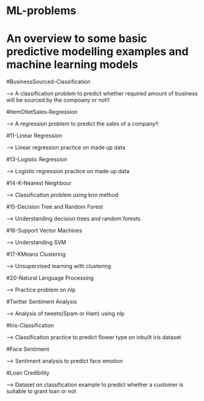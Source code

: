 # ML-problems
# An overview to some basic predictive modelling examples and machine learning models

#BusinessSourced-Classification

--> A classification problem to predict whether required amount of business will be sourced by the compoany or not!!

#ItemOtletSales-Regression

--> A regression problem to predict the sales of a company!!

#11-Linear Regression

--> Linear regression practice on made up data

#13-Logistic Regression

--> Logistic regression practice on made up data

#14-K-Nearest Neighbour

--> Classification problem using knn method

#15-Decision Tree and Random Forest

--> Understanding decision trees and random forests

#16-Support Vector Machines

--> Understanding SVM

#17-KMeans Clustering

--> Unsupervised learning with clustering

#20-Natural Language Processing

--> Practice problem on nlp

#Twitter Sentiment Analysis

--> Analysis of tweets(Spam or Ham) using nlp

#Iris-Classification

--> Classification practice to predict flower type on inbuilt iris dataset

#Face Sentiment

--> Sentiment analysis to predict face emotion

#Loan Credibility

--> Dataset on classification example to predict whether a customer is suitable to grant loan or not